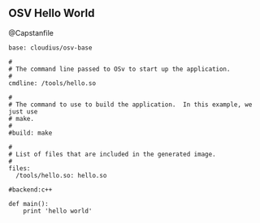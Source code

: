 OSV Hello World
-------------

@Capstanfile
```
base: cloudius/osv-base

#
# The command line passed to OSv to start up the application.
#
cmdline: /tools/hello.so

#
# The command to use to build the application.  In this example, we just use
# make.
#
#build: make

#
# List of files that are included in the generated image.
#
files:
  /tools/hello.so: hello.so

```

```pythia
#backend:c++

def main():
	print 'hello world'

```